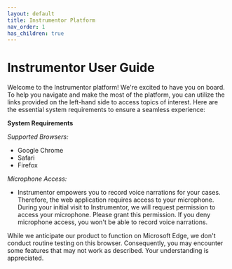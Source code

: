 ```yaml
---
layout: default
title: Instrumentor Platform
nav_order: 1
has_children: true
---
```


# Instrumentor User Guide

Welcome to the Instrumentor platform! We're excited to have you on board. To help you navigate and make the most of the platform, you can utilize the links provided on the left-hand side to access topics of interest. Here are the essential system requirements to ensure a seamless experience:

**System Requirements**

_Supported Browsers:_

- Google Chrome
- Safari
- Firefox

_Microphone Access:_

- Instrumentor empowers you to record voice narrations for your cases. Therefore, the web application requires access to your microphone. During your initial visit to Instrumentor, we will request permission to access your microphone. Please grant this permission. If you deny microphone access, you won't be able to record voice narrations.

While we anticipate our product to function on Microsoft Edge, we don't conduct routine testing on this browser. Consequently, you may encounter some features that may not work as described. Your understanding is appreciated.
